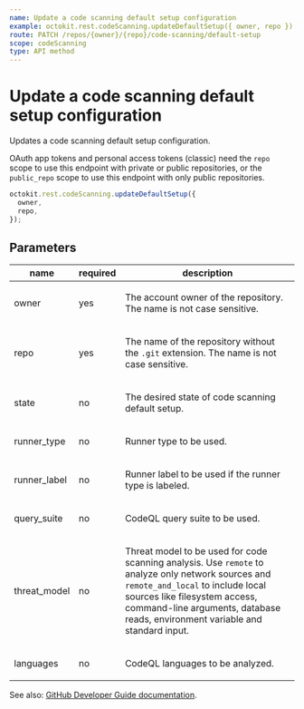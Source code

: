 ```yaml
---
name: Update a code scanning default setup configuration
example: octokit.rest.codeScanning.updateDefaultSetup({ owner, repo })
route: PATCH /repos/{owner}/{repo}/code-scanning/default-setup
scope: codeScanning
type: API method
---
```


# Update a code scanning default setup configuration

Updates a code scanning default setup configuration.

OAuth app tokens and personal access tokens (classic) need the `repo` scope to use this endpoint with private or public repositories, or the `public_repo` scope to use this endpoint with only public repositories.

```js
octokit.rest.codeScanning.updateDefaultSetup({
  owner,
  repo,
});
```

## Parameters

<table>
  <thead>
    <tr>
      <th>name</th>
      <th>required</th>
      <th>description</th>
    </tr>
  </thead>
  <tbody>
    <tr><td>owner</td><td>yes</td><td>

The account owner of the repository. The name is not case sensitive.

</td></tr>
<tr><td>repo</td><td>yes</td><td>

The name of the repository without the `.git` extension. The name is not case sensitive.

</td></tr>
<tr><td>state</td><td>no</td><td>

The desired state of code scanning default setup.

</td></tr>
<tr><td>runner_type</td><td>no</td><td>

Runner type to be used.

</td></tr>
<tr><td>runner_label</td><td>no</td><td>

Runner label to be used if the runner type is labeled.

</td></tr>
<tr><td>query_suite</td><td>no</td><td>

CodeQL query suite to be used.

</td></tr>
<tr><td>threat_model</td><td>no</td><td>

Threat model to be used for code scanning analysis. Use `remote` to analyze only network sources and `remote_and_local` to include local sources like filesystem access, command-line arguments, database reads, environment variable and standard input.

</td></tr>
<tr><td>languages</td><td>no</td><td>

CodeQL languages to be analyzed.

</td></tr>
  </tbody>
</table>

See also: [GitHub Developer Guide documentation](https://docs.github.com/rest/code-scanning/code-scanning#update-a-code-scanning-default-setup-configuration).
